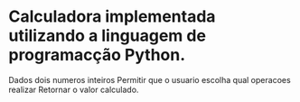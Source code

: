 # Calculadora implementada utilizando a linguagem de programacção Python.

Dados dois numeros inteiros
Permitir que o usuario escolha qual operacoes realizar
Retornar o valor calculado.
